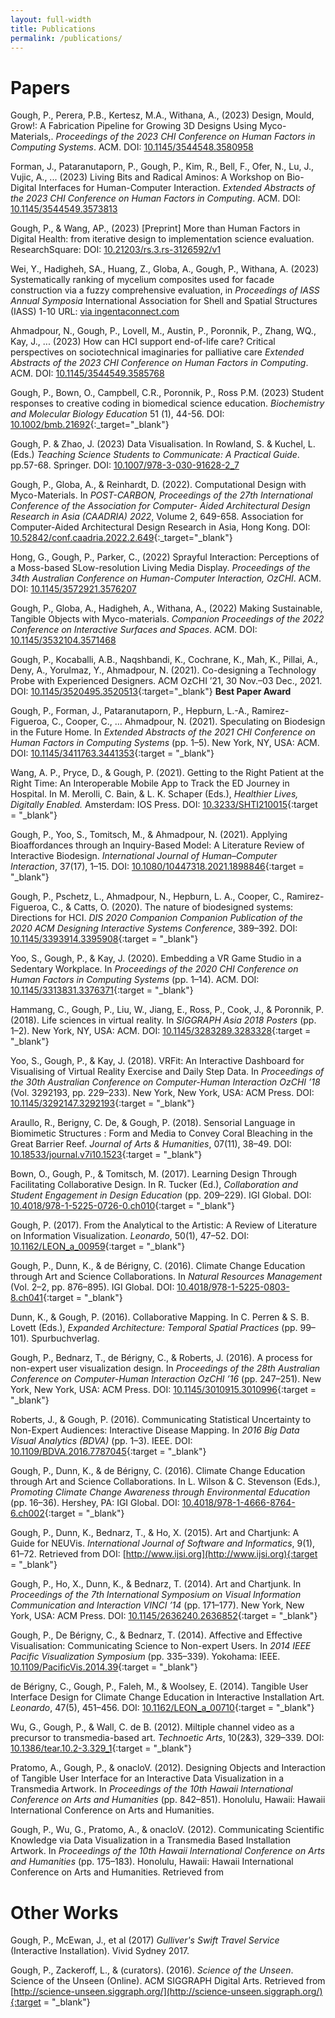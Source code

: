 ```yaml
---
layout: full-width
title: Publications
permalink: /publications/
---
```


# Papers 
Gough, P., Perera, P.B., Kertesz, M.A., Withana, A., (2023) Design, Mould, Grow!: A Fabrication Pipeline for Growing 3D Designs Using Myco-Materials,. _Proceedings of the 2023 CHI Conference on Human Factors in Computing Systems_. ACM. DOI: [10.1145/3544548.3580958](https://dl.acm.org/doi/abs/10.1145/3544548.3580958)

Forman, J., Pataranutaporn, P., Gough, P., Kim, R., Bell, F., Ofer, N., Lu, J., Vujic, A., ... (2023) Living Bits and Radical Aminos: A Workshop on Bio-Digital Interfaces for Human-Computer Interaction. _Extended Abstracts of the 2023 CHI Conference on Human Factors in Computing_. ACM. DOI: [10.1145/3544549.3573813](https://dl.acm.org/doi/abs/10.1145/3544549.3573813)

Gough, P., & Wang, AP., (2023) [Preprint] More than Human Factors in Digital Health: from iterative design to implementation science evaluation. ResearchSquare: DOI: [10.21203/rs.3.rs-3126592/v1](https://doi.org/10.21203/rs.3.rs-3126592/v1)

Wei, Y., Hadigheh, SA., Huang, Z., Globa, A., Gough, P., Withana, A. (2023) Systematically ranking of mycelium composites used for facade construction via a fuzzy comprehensive evaluation, in _Proceedings of IASS Annual Symposia_ International Association for Shell and Spatial Structures (IASS) 1-10 URL: [via ingentaconnect.com](https://www.ingentaconnect.com/contentone/iass/piass/2023/00002023/00000002/art00004)

Ahmadpour, N., Gough, P., Lovell, M., Austin, P., Poronnik, P., Zhang, WQ., Kay, J., ... (2023)
How can HCI support end-of-life care? Critical perspectives on sociotechnical imaginaries for palliative care
_Extended Abstracts of the 2023 CHI Conference on Human Factors in Computing_. ACM. DOI: [10.1145/3544549.3585768](https://dl.acm.org/doi/abs/10.1145/3544549.3585768)


Gough, P., Bown, O., Campbell, C.R., Poronnik, P., Ross P.M. (2023)
Student responses to creative coding in biomedical science education. _Biochemistry and Molecular Biology Education_ 51 (1), 44-56. DOI: [10.1002/bmb.21692](https://doi.org/10.1002/bmb.21692){:_target="_blank"}

Gough, P. & Zhao, J. (2023) Data Visualisation. In Rowland, S. & Kuchel, L. (Eds.) _Teaching Science Students to Communicate: A Practical Guide_. pp.57-68. Springer. DOI: [10.1007/978-3-030-91628-2_7](https://link.springer.com/chapter/10.1007/978-3-030-91628-2_7)

Gough, P., Globa, A., & Reinhardt, D. (2022). Computational Design with Myco-Materials. In *POST-CARBON, Proceedings of the 27th International Conference of the Association for Computer- Aided Architectural Design Research in Asia (CAADRIA) 2022*, Volume 2, 649-658. Association for Computer-Aided Architectural Design Research in Asia, Hong Kong. DOI: [10.52842/conf.caadria.2022.2.649](https://doi.org/10.52842/conf.caadria.2022.2.649){:_target="_blank"}

Hong, G., Gough, P., Parker, C., (2022) Sprayful Interaction: Perceptions of a Moss-based SLow-resolution Living Media Display.
_Proceedings of the 34th Australian Conference on Human-Computer Interaction, OzCHI_. ACM. DOI: [10.1145/3572921.3576207](https://dl.acm.org/doi/abs/10.1145/3572921.3576207)


Gough, P., Globa, A., Hadigheh, A., Withana, A., (2022) Making Sustainable, Tangible Objects with Myco-materials. 
_Companion Proceedings of the 2022 Conference on Interactive Surfaces and Spaces_. ACM. DOI: [10.1145/3532104.3571468](https://dl.acm.org/doi/abs/10.1145/3532104.3571468)


Gough, P., Kocaballi, A.B., Naqshbandi, K., Cochrane, K., Mah, K., Pillai, A., Deny, A., Yorulmaz, Y., Ahmadpour, N. (2021). Co-designing a Technology Probe with Experienced Designers. ACM OzCHI ’21, 30 Nov.–03 Dec., 2021. DOI: [10.1145/3520495.3520513](https://dl.acm.org/doi/10.1145/3520495.3520513){:target="_blank"} **Best Paper Award**


Gough, P., Forman, J., Pataranutaporn, P., Hepburn, L.-A., Ramirez-Figueroa, C., Cooper, C., … Ahmadpour, N. (2021). Speculating on Biodesign in the Future Home. In *Extended Abstracts of the 2021 CHI Conference on Human Factors in Computing Systems* (pp. 1–5). New York, NY, USA: ACM. DOI: [10.1145/3411763.3441353](https://doi.org/10.1145/3411763.3441353){:target = "_blank"}

Wang, A. P., Pryce, D., & Gough, P. (2021). Getting to the Right Patient at the Right Time: An Interoperable Mobile App to Track the ED Journey in Hospital. In M. Merolli, C. Bain, & L. K. Schaper (Eds.), *Healthier Lives, Digitally Enabled.* Amsterdam: IOS Press. DOI: [10.3233/SHTI210015](https://doi.org/10.3233/SHTI210015){:target = "_blank"}

Gough, P., Yoo, S., Tomitsch, M., & Ahmadpour, N. (2021). Applying Bioaffordances through an Inquiry-Based Model: A Literature Review of Interactive Biodesign. *International Journal of Human–Computer Interaction*, 37(17), 1–15. DOI: [10.1080/10447318.2021.1898846](https://doi.org/10.1080/10447318.2021.1898846){:target = "_blank"}

Gough, P., Pschetz, L., Ahmadpour, N., Hepburn, L. A., Cooper, C., Ramirez-Figueroa, C., & Catts, O. (2020). The nature of biodesigned systems: Directions for HCI. *DIS 2020 Companion 
Companion Publication of the 2020 ACM Designing Interactive Systems Conference*, 389–392. DOI: [10.1145/3393914.3395908](https://doi.org/10.1145/3393914.3395908){:target = "_blank"}

Yoo, S., Gough, P., & Kay, J. (2020). Embedding a VR Game Studio in a Sedentary Workplace. In *Proceedings of the 2020 CHI Conference on Human Factors in Computing Systems* (pp. 1–14). ACM. DOI: [10.1145/3313831.3376371](https://doi.org/10.1145/3313831.3376371){:target = "_blank"}

Hammang, C., Gough, P., Liu, W., Jiang, E., Ross, P., Cook, J., & Poronnik, P. (2018). Life sciences in virtual reality. In *SIGGRAPH Asia 2018 Posters* (pp. 1–2). New York, NY, USA: ACM. DOI: [10.1145/3283289.3283328](https://doi.org/10.1145/3283289.3283328){:target = "_blank"}

Yoo, S., Gough, P., & Kay, J. (2018). VRFit: An Interactive Dashboard for Visualising of Virtual Reality Exercise and Daily Step Data. In *Proceedings of the 30th Australian Conference on Computer-Human Interaction OzCHI ’18* (Vol. 3292193, pp. 229–233). New York, New York, USA: ACM Press. DOI: [10.1145/3292147.3292193](https://doi.org/10.1145/3292147.3292193){:target = "_blank"}

Araullo, R., Berigny, C. De, & Gough, P. (2018). Sensorial Language in Biomimetic Structures : Form and Media to Convey Coral Bleaching in the Great Barrier Reef. *Journal of Arts & Humanities*, 07(11), 38–49. DOI: [10.18533/journal.v7i10.1523](https://doi.org/10.18533/journal.v7i10.1523){:target = "_blank"}

Bown, O., Gough, P., & Tomitsch, M. (2017). Learning Design Through Facilitating Collaborative Design. In R. Tucker (Ed.), *Collaboration and Student Engagement in Design Education* (pp. 209–229). IGI Global. DOI: [10.4018/978-1-5225-0726-0.ch010](https://doi.org/10.4018/978-1-5225-0726-0.ch010){:target = "_blank"}

Gough, P. (2017). From the Analytical to the Artistic: A Review of Literature on Information Visualization. *Leonardo*, 50(1), 47–52. DOI: [10.1162/LEON_a_00959](https://doi.org/10.1162/LEON_a_00959){:target = "_blank"}

Gough, P., Dunn, K., & de Bérigny, C. (2016). Climate Change Education through Art and Science Collaborations. In *Natural Resources Management* (Vol. 2–2, pp. 876–895). IGI Global. DOI: [10.4018/978-1-5225-0803-8.ch041](https://doi.org/10.4018/978-1-5225-0803-8.ch041){:target = "_blank"}

Dunn, K., & Gough, P. (2016). Collaborative Mapping. In C. Perren & S. B. Lovett (Eds.), *Expanded Architecture: Temporal Spatial Practices* (pp. 99–101). Spurbuchverlag.

Gough, P., Bednarz, T., de Bérigny, C., & Roberts, J. (2016). A process for non-expert user visualization design. In *Proceedings of the 28th Australian Conference on Computer-Human Interaction 
OzCHI ’16* (pp. 247–251). New York, New York, USA: ACM Press. DOI: [10.1145/3010915.3010996](https://doi.org/10.1145/3010915.3010996){:target = "_blank"}

Roberts, J., & Gough, P. (2016). Communicating Statistical Uncertainty to Non-Expert Audiences: Interactive Disease Mapping. In *2016 Big Data Visual Analytics (BDVA)* (pp. 1–3). IEEE. DOI: [10.1109/BDVA.2016.7787045](https://doi.org/10.1109/BDVA.2016.7787045){:target = "_blank"}

Gough, P., Dunn, K., & de Bérigny, C. (2016). Climate Change Education through Art and Science Collaborations. In L. Wilson & C. Stevenson (Eds.), *Promoting Climate Change Awareness through Environmental Education* (pp. 16–36). Hershey, PA: IGI Global. DOI: [10.4018/978-1-4666-8764-6.ch002](https://doi.org/10.4018/978-1-4666-8764-6.ch002){:target = "_blank"}

Gough, P., Dunn, K., Bednarz, T., & Ho, X. (2015). Art and Chartjunk: A Guide for NEUVis. *International Journal of Software and Informatics*, 9(1), 61–72. Retrieved from DOI: [http://www.ijsi.org](http://www.ijsi.org){:target = "_blank"}

Gough, P., Ho, X., Dunn, K., & Bednarz, T. (2014). Art and Chartjunk. In *Proceedings of the 7th International Symposium on Visual Information Communication and Interaction 
VINCI ’14* (pp. 171–177). New York, New York, USA: ACM Press. DOI: [10.1145/2636240.2636852](https://doi.org/10.1145/2636240.2636852){:target = "_blank"}

Gough, P., De Bérigny, C., & Bednarz, T. (2014). Affective and Effective Visualisation: Communicating Science to Non-expert Users. In *2014 IEEE Pacific Visualization Symposium* (pp. 335–339). Yokohama: IEEE. [10.1109/PacificVis.2014.39](https://doi.org/10.1109/PacificVis.2014.39){:target = "_blank"}

de Bérigny, C., Gough, P., Faleh, M., & Woolsey, E. (2014). Tangible User Interface Design for Climate Change Education in Interactive Installation Art. *Leonardo*, 47(5), 451–456. DOI: [10.1162/LEON_a_00710](https://doi.org/10.1162/LEON_a_00710){:target = "_blank"}

Wu, G., Gough, P., & Wall, C. de B. (2012). Miltiple channel video as a precursor to transmedia-based art. *Technoetic Arts*, 10(2&3), 329–339. DOI: [10.1386/tear.10.2-3.329_1](https://doi.org/[http://dx.doi.org/10.1386/tear.10.2-3.329_1){:target = "_blank"}

Pratomo, A., Gough, P., & onacloV. (2012). Designing Objects and Interaction of Tangible User Interface for an Interactive Data Visualization in a Transmedia Artwork. In *Proceedings of the 10th Hawaii International Conference on Arts and Humanities* (pp. 842–851). Honolulu, Hawaii: Hawaii International Conference on Arts and Humanities. 

Gough, P., Wu, G., Pratomo, A., & onacloV. (2012). Communicating Scientific Knowledge via Data Visualization in a Transmedia Based Installation Artwork. In *Proceedings of the 10th Hawaii International Conference on Arts and Humanities* (pp. 175–183). Honolulu, Hawaii: Hawaii International Conference on Arts and Humanities. Retrieved from 

# Other Works

Gough, P., McEwan, J., et al (2017) _Gulliver's Swift Travel Service_ (Interactive Installation). Vivid Sydney 2017. 

Gough, P., Zackeroff, L., & (curators). (2016). _Science of the Unseen_. Science of the Unseen (Online). ACM SIGGRAPH Digital Arts. Retrieved from [http://science-unseen.siggraph.org/](http://science-unseen.siggraph.org/){:target = "_blank"}

